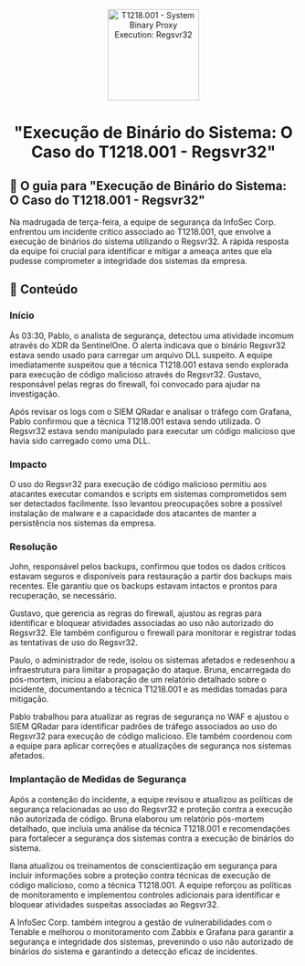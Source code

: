 <p align="center">
  <a href="SUA_URL_DE_IMAGEM">
    <img src="./images/guia.png" alt="T1218.001 - System Binary Proxy Execution: Regsvr32" width="160" height="160">
  </a>
  <h1 align="center">"Execução de Binário do Sistema: O Caso do T1218.001 - Regsvr32"</h1>
</p>

## :dart: O guia para "Execução de Binário do Sistema: O Caso do T1218.001 - Regsvr32"

Na madrugada de terça-feira, a equipe de segurança da InfoSec Corp. enfrentou um incidente crítico associado ao T1218.001, que envolve a execução de binários do sistema utilizando o Regsvr32. A rápida resposta da equipe foi crucial para identificar e mitigar a ameaça antes que ela pudesse comprometer a integridade dos sistemas da empresa.

## :dart: Conteúdo

### Início

Às 03:30, Pablo, o analista de segurança, detectou uma atividade incomum através do XDR da SentinelOne. O alerta indicava que o binário Regsvr32 estava sendo usado para carregar um arquivo DLL suspeito. A equipe imediatamente suspeitou que a técnica T1218.001 estava sendo explorada para execução de código malicioso através do Regsvr32. Gustavo, responsável pelas regras do firewall, foi convocado para ajudar na investigação.

Após revisar os logs com o SIEM QRadar e analisar o tráfego com Grafana, Pablo confirmou que a técnica T1218.001 estava sendo utilizada. O Regsvr32 estava sendo manipulado para executar um código malicioso que havia sido carregado como uma DLL.

### Impacto

O uso do Regsvr32 para execução de código malicioso permitiu aos atacantes executar comandos e scripts em sistemas comprometidos sem ser detectados facilmente. Isso levantou preocupações sobre a possível instalação de malware e a capacidade dos atacantes de manter a persistência nos sistemas da empresa.

### Resolução

John, responsável pelos backups, confirmou que todos os dados críticos estavam seguros e disponíveis para restauração a partir dos backups mais recentes. Ele garantiu que os backups estavam intactos e prontos para recuperação, se necessário.

Gustavo, que gerencia as regras do firewall, ajustou as regras para identificar e bloquear atividades associadas ao uso não autorizado do Regsvr32. Ele também configurou o firewall para monitorar e registrar todas as tentativas de uso do Regsvr32.

Paulo, o administrador de rede, isolou os sistemas afetados e redesenhou a infraestrutura para limitar a propagação do ataque. Bruna, encarregada do pós-mortem, iniciou a elaboração de um relatório detalhado sobre o incidente, documentando a técnica T1218.001 e as medidas tomadas para mitigação.

Pablo trabalhou para atualizar as regras de segurança no WAF e ajustou o SIEM QRadar para identificar padrões de tráfego associados ao uso do Regsvr32 para execução de código malicioso. Ele também coordenou com a equipe para aplicar correções e atualizações de segurança nos sistemas afetados.

### Implantação de Medidas de Segurança

Após a contenção do incidente, a equipe revisou e atualizou as políticas de segurança relacionadas ao uso do Regsvr32 e proteção contra a execução não autorizada de código. Bruna elaborou um relatório pós-mortem detalhado, que incluía uma análise da técnica T1218.001 e recomendações para fortalecer a segurança dos sistemas contra a execução de binários do sistema.

Ilana atualizou os treinamentos de conscientização em segurança para incluir informações sobre a proteção contra técnicas de execução de código malicioso, como a técnica T1218.001. A equipe reforçou as políticas de monitoramento e implementou controles adicionais para identificar e bloquear atividades suspeitas associadas ao Regsvr32.

A InfoSec Corp. também integrou a gestão de vulnerabilidades com o Tenable e melhorou o monitoramento com Zabbix e Grafana para garantir a segurança e integridade dos sistemas, prevenindo o uso não autorizado de binários do sistema e garantindo a detecção eficaz de incidentes.

